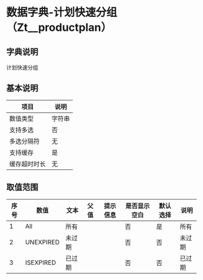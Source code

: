 # 数据字典-计划快速分组（Zt__productplan）
## 字典说明
计划快速分组

## 基本说明
| 项目 | 说明 |
| -- | -- |
| 数值类型 | 字符串 |
| 支持多选 | 否 |
| 多选分隔符 | 无 |
| 支持缓存 | 是 |
| 缓存超时时长 | 无 |

## 取值范围
| 序号 | 数值 | 文本 | 父值 | 提示信息 | 是否显示空白 | 默认选择 | 说明 |
| -- | -- | -- | -- | -- | -- | -- | -- |
| 1 | All | 所有 |  |  | 否 | 是 | 所有 |
| 2 | UNEXPIRED | 未过期 |  |  | 否 | 否 | 未过期 |
| 3 | ISEXPIRED | 已过期 |  |  | 否 | 否 | 已过期 |

